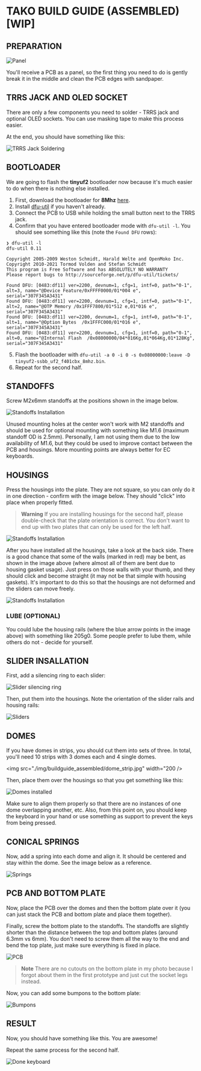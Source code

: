# TAKO BUILD GUIDE (ASSEMBLED) [WIP]

## PREPARATION

![Panel](./img/buildguide_assembled/panel.jpg)

You'll receive a PCB as a panel, so the first thing you need to do is gently break it in the middle and clean the PCB edges with sandpaper.

## TRRS JACK AND OLED SOCKET

There are only a few components you need to solder - TRRS jack and optional OLED sockets. You can use masking tape to make this process easier.

At the end, you should have something like this:

![TRRS Jack Soldering](./img/buildguide_assembled/trrs.jpg)

## BOOTLOADER

We are going to flash the **tinyuf2** bootloader now because it's much easier to do when there is nothing else installed.

1. First, download the bootloader for **8Mhz** [here](https://github.com/ssbb/tinyuf2/actions/runs/5009776316).
2. Install [dfu-util](https://dfu-util.sourceforge.net/) if you haven't already.
3. Connect the PCB to USB while holding the small button next to the TRRS jack.
4. Confirm that you have entered bootloader mode with `dfu-util -l`. You should see something like this (note the `Found DFU` rows):

```
❯ dfu-util -l
dfu-util 0.11

Copyright 2005-2009 Weston Schmidt, Harald Welte and OpenMoko Inc.
Copyright 2010-2021 Tormod Volden and Stefan Schmidt
This program is Free Software and has ABSOLUTELY NO WARRANTY
Please report bugs to http://sourceforge.net/p/dfu-util/tickets/

Found DFU: [0483:df11] ver=2200, devnum=1, cfg=1, intf=0, path="0-1", alt=3, name="@Device Feature/0xFFFF0000/01*004 e", serial="307F345A3431"
Found DFU: [0483:df11] ver=2200, devnum=1, cfg=1, intf=0, path="0-1", alt=2, name="@OTP Memory /0x1FFF7800/01*512 e,01*016 e", serial="307F345A3431"
Found DFU: [0483:df11] ver=2200, devnum=1, cfg=1, intf=0, path="0-1", alt=1, name="@Option Bytes  /0x1FFFC000/01*016 e", serial="307F345A3431"
Found DFU: [0483:df11] ver=2200, devnum=1, cfg=1, intf=0, path="0-1", alt=0, name="@Internal Flash  /0x08000000/04*016Kg,01*064Kg,01*128Kg", serial="307F345A3431"
```

5. Flash the bootloader with `dfu-util -a 0 -i 0 -s 0x08000000:leave -D tinyuf2-ssbb_uf2_f401cbx_8mhz.bin`.
6. Repeat for the second half.

## STANDOFFS

Screw M2x6mm standoffs at the positions shown in the image below.

![Standoffs Installation](./img/buildguide_assembled/standoffs.jpg)

Unused mounting holes at the center won't work with M2 standoffs and should be used for optional mounting with something like M1.6 (maximum standoff OD is 2.5mm). Personally, I am not using them due to the low availability of M1.6, but they could be used to improve contact between the PCB and housings. More mounting points are always better for EC keyboards.

## HOUSINGS

Press the housings into the plate. They are not square, so you can only do it in one direction - confirm with the image below. They should "click" into place when properly fitted.

> **Warning**
> If you are installing housings for the second half, please double-check that the plate orientation is correct. You don't want to end up with two plates that can only be used for the left half.

![Standoffs Installation](./img/buildguide_assembled/housings.jpg)

After you have installed all the housings, take a look at the back side. There is a good chance that some of the walls (marked in red) may be bent, as shown in the image above (where almost all of them are bent due to housing gasket usage). Just press on those walls with your thumb, and they should click and become straight (it may not be that simple with housing gaskets). It's important to do this so that the housings are not deformed and the sliders can move freely.

![Standoffs Installation](./img/buildguide_assembled/housings2.jpg)

### LUBE (OPTIONAL)

You could lube the housing rails (where the blue arrow points in the image above) with something like 205g0. Some people prefer to lube them, while others do not - decide for yourself.

## SLIDER INSALLATION

First, add a silencing ring to each slider:

![Slider silencing ring](./img/buildguide_assembled/silencing_ring.jpg)

Then, put them into the housings. Note the orientation of the slider rails and housing rails:

![Sliders](./img/buildguide_assembled/sliders.jpg)

## DOMES

If you have domes in strips, you should cut them into sets of three. In total, you'll need 10 strips with 3 domes each and 4 single domes.

<img src="./img/buildguide_assembled/dome_strip.jpg" width="200 />

Then, place them over the housings so that you get something like this:

![Domes installed](./img/buildguide_assembled/domes_installed.jpg)

Make sure to align them properly so that there are no instances of one dome overlapping another, etc. Also, from this point on, you should keep the keyboard in your hand or use something as support to prevent the keys from being pressed.

## CONICAL SPRINGS

Now, add a spring into each dome and align it. It should be centered and stay within the dome. See the image below as a reference.

![Springs](./img/buildguide_assembled/springs.jpg)

## PCB AND BOTTOM PLATE

Now, place the PCB over the domes and then the bottom plate over it (you can just stack the PCB and bottom plate and place them together).

Finally, screw the bottom plate to the standoffs. The standoffs are slightly shorter than the distance between the top and bottom plates (around 6.3mm vs 6mm). You don't need to screw them all the way to the end and bend the top plate, just make sure everything is fixed in place.

![PCB](./img/buildguide_assembled/pcb.jpg)

> **Note**
> There are no cutouts on the bottom plate in my photo because I forgot about them in the first prototype and just cut the socket legs instead.

Now, you can add some bumpons to the bottom plate:

![Bumpons](./img/buildguide_assembled/bumpons.jpg)

## RESULT

Now, you should have something like this. You are awesome!

Repeat the same process for the second half.

![Done keyboard](./img/buildguide_assembled/done.jpg)
